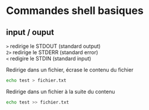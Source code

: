 # Commandes shell basiques

## input / ouput
```>``` redirige le STDOUT (standard output)  
```2>``` redirige le STDERR (standard error)  
```<``` redigire le STDIN (standard input)


Redirige dans un fichier, écrase le contenu du fichier
```bash
echo test > fichier.txt 
```

Redirige dans un fichier à la suite du contenu
```bash
echo test >> fichier.txt
